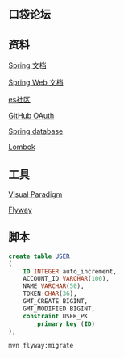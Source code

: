 ## 口袋论坛

## 资料
[Spring 文档](https://spring.io/guides)

[Spring Web 文档](https://spring.io/guides/gs/serving-web-content/)

[es社区](https://elasticsearch.cn/explore)

[GitHub OAuth](https://developer.github.com/apps/building-oauth-apps/creating-an-oauth-app/)

[Spring database](https://docs.spring.io/spring-boot/docs/2.0.0.RC1/reference/htmlsingle/#boot-features-embedded-database-support)

[Lombok](https://projectlombok.org/setup/maven)


## 工具
[Visual Paradigm](https://www.visual-paradigm.com/cn/)

[Flyway](https://flywaydb.org/getstarted/firststeps/maven)

## 脚本
```sql
create table USER
(
	ID INTEGER auto_increment,
	ACCOUNT_ID VARCHAR(100),
	NAME VARCHAR(50),
	TOKEN CHAR(36),
	GMT_CREATE BIGINT,
	GMT_MODIFIED BIGINT,
	constraint USER_PK
		primary key (ID)
);
```
```bash
mvn flyway:migrate
```